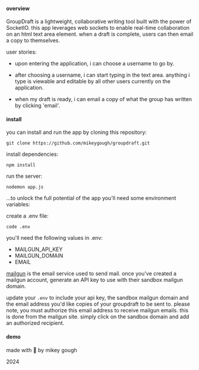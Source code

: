 #### overview

GroupDraft is a lightweight, collaborative writing tool built with the power of SocketIO. this app leverages web sockets to enable real-time collaboration on an html text area element. when a draft is complete, users can then email a copy to themselves.

user stories:

- upon entering the application, i can choose a username to go by.

- after choosing a username, i can start typing in the text area. anything i type is viewable and editable by all other users currently on the application.

- when my draft is ready, i can email a copy of what the group has written by clicking 'email'.

#### install

you can install and run the app by cloning this repository:

`git clone https://github.com/mikeygough/groupdraft.git`

install dependencies:

`npm install`

run the server:

`nodemon app.js`

...to unlock the full potential of the app you'll need some environment variables:

create a .env file:

`code .env`

you'll need the following values in .env:

- MAILGUN_API_KEY
- MAILGUN_DOMAIN
- EMAIL

[mailgun](https://www.mailgun.com/) is the email service used to send mail. once you've created a mailgun account, generate an API key to use with their sandbox mailgun domain.

update your `.env` to include your api key, the sandbox mailgun domain and the email address you'd like copies of your groupdraft to be sent to. please note, you must authorize this email address to receive mailgun emails. this is done from the mailgun site. simply click on the sandbox domain and add an authorized recipient.

#### demo

made with 🖤 by mikey gough

2024
